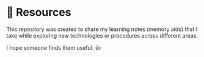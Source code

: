 # 📝 Resources

This repository was created to share my learning notes (memory aids) that I take while exploring new technologies or procedures across different areas.  

I hope someone finds them useful. 👍
